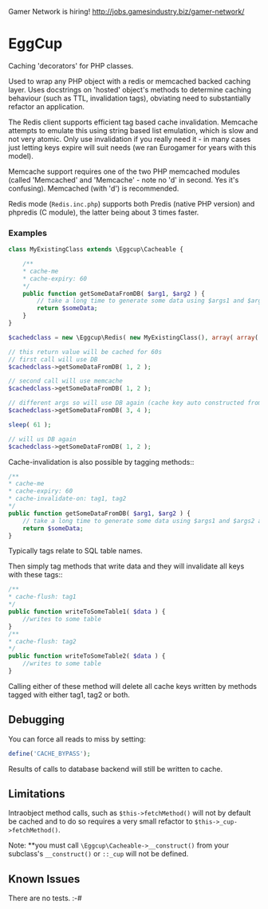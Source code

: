 Gamer Network is hiring! http://jobs.gamesindustry.biz/gamer-network/

# EggCup

Caching 'decorators' for PHP classes.

Used to wrap any PHP object with a redis or memcached backed caching
layer.  Uses docstrings on 'hosted' object's methods to determine caching
behaviour (such as TTL, invalidation tags), obviating need to substantially refactor an application.

The Redis client supports efficient tag based cache invalidation.
Memcache attempts to emulate this using string based list emulation, which is
slow and not very atomic.  Only use invalidation if you really need it -
in many cases just letting keys expire will suit needs (we ran Eurogamer
for years with this model).

Memcache support requires one of the two PHP memcached modules (called 'Memcached' and
'Memcache' - note no 'd' in second. Yes it's confusing).
Memcached (with 'd') is recommended.

Redis mode (`Redis.inc.php`) supports both Predis (native PHP
version) and phpredis (C module), the latter being about 3 times faster.

### Examples

```php
class MyExistingClass extends \Eggcup\Cacheable {

    /**
    * cache-me
    * cache-expiry: 60
    */
    public function getSomeDataFromDB( $arg1, $arg2 ) {
        // take a long time to generate some data using $args1 and $args2 as determining vars.
        return $someData;
    }
}

$cachedclass = new \Eggcup\Redis( new MyExistingClass(), array( array( "host" => "192.168.4.142", "port" => "11216" ) ) );

// this return value will be cached for 60s
// first call will use DB
$cachedclass->getSomeDataFromDB( 1, 2 );

// second call will use memcache
$cachedclass->getSomeDataFromDB( 1, 2 );

// different args so will use DB again (cache key auto constructed from args)
$cachedclass->getSomeDataFromDB( 3, 4 );

sleep( 61 );

// will us DB again
$cachedclass->getSomeDataFromDB( 1, 2 );
```

Cache-invalidation is also possible by tagging methods::

```php
/**
* cache-me
* cache-expiry: 60
* cache-invalidate-on: tag1, tag2
*/
public function getSomeDataFromDB( $arg1, $arg2 ) {
    // take a long time to generate some data using $args1 and $args2 as determining vars.
    return $someData;
}
```

Typically tags relate to SQL table names.

Then simply tag methods that write data and they will invalidate all keys with these tags::

```php
/**
* cache-flush: tag1
*/
public function writeToSomeTable1( $data ) {
    //writes to some table
}
/**
* cache-flush: tag2
*/
public function writeToSomeTable2( $data ) {
    //writes to some table
}
```

Calling either of these method will delete all cache keys written by
methods tagged with either tag1, tag2 or both.

## Debugging

You can force all reads to miss by setting:

```php
define('CACHE_BYPASS');
```

Results of calls to database backend will still be written to cache.

## Limitations

Intraobject method calls, such as `$this->fetchMethod()` will not by default be cached and to do so requires a very small refactor to `$this->_cup->fetchMethod()`.

Note: **you must call `\Eggcup\Cacheable->__construct()` from your subclass's `__construct()` or `::_cup` will not be defined.

## Known Issues

There are no tests. :-#

